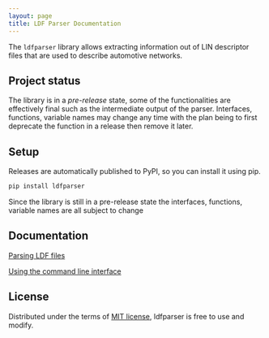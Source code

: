 ```yaml
---
layout: page
title: LDF Parser Documentation
---
```


The `ldfparser` library allows extracting information out of LIN descriptor files
that are used to describe automotive networks.

## Project status

The library is in a *pre-release* state, some of the functionalities are effectively
final such as the intermediate output of the parser. Interfaces, functions, variable
names may change any time with the plan being to first deprecate the function in a
release then remove it later.

## Setup

Releases are automatically published to PyPI, so you can install it using pip.

```bash
pip install ldfparser
```

Since the library is still in a pre-release state the interfaces, functions,
variable names are all subject to change

## Documentation

[Parsing LDF files](parser.md)

[Using the command line interface](commandline.md)

## License

Distributed under the terms of [MIT license](../LICENSE), ldfparser is free to use and modify.
